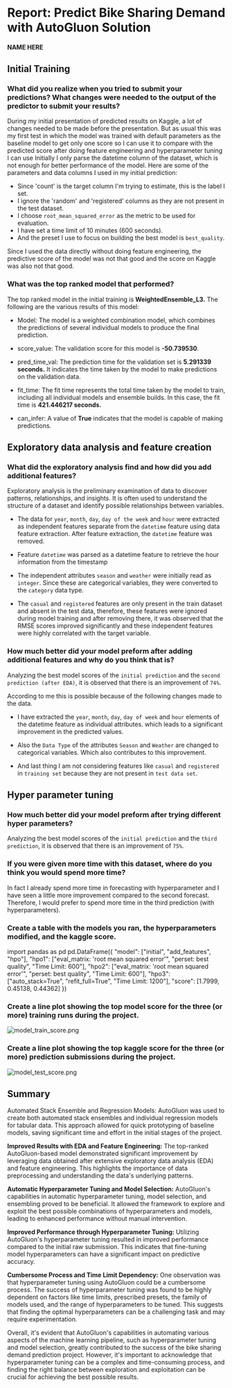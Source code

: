 # Report: Predict Bike Sharing Demand with AutoGluon Solution
#### NAME HERE

## Initial Training
### What did you realize when you tried to submit your predictions? What changes were needed to the output of the predictor to submit your results?
During my initial presentation of predicted results on Kaggle, a lot of changes needed to be made before the presentation. But as usual this was my first test in which the model was trained with default parameters as the baseline model to get only one score so I can use it to compare with the predicted score after doing feature engineering and hyperparameter tuning I can use Initially I only parse the datetime column of the dataset, which is not enough for better performance of the model. Here are some of the parameters and data columns I used in my initial prediction:

* Since 'count' is the target column I'm trying to estimate, this is the label I set.
* I ignore the 'random' and 'registered' columns as they are not present in the test dataset.
* I choose `root_mean_squared_error` as the metric to be used for evaluation.
* I have set a time limit of 10 minutes (600 seconds).
* And the preset I use to focus on building the best model is `best_quality`.

Since I used the data directly without doing feature engineering, the predictive score of the model was not that good and the score on Kaggle was also not that good.

### What was the top ranked model that performed?
The top ranked model in the initial training is **WeightedEnsemble_L3.** The following are the various results of this model:

* Model: The model is a weighted combination model, which combines the predictions of several individual models to produce the final prediction.

* score_value: The validation score for this model is **-50.739530**.

* pred_time_val: The prediction time for the validation set is **5.291339 seconds.** It indicates the time taken by the model to make predictions on the validation data.

* fit_time: The fit time represents the total time taken by the model to train, including all individual models and ensemble builds. In this case, the fit time is **421.446217 seconds.**

* can_infer: A value of **True** indicates that the model is capable of making predictions.

## Exploratory data analysis and feature creation
### What did the exploratory analysis find and how did you add additional features?
Exploratory analysis is the preliminary examination of data to discover patterns, relationships, and insights. It is often used to understand the structure of a dataset and identify possible relationships between variables.

* The data for `year`, `month`, `day`, `day of the week` and `hour` were extracted as independent features separate from the `datetime` feature using data feature extraction. After feature extraction, the `datetime` feature was removed.

* Feature `datetime` was parsed as a datetime feature to retrieve the hour information from the timestamp

* The independent attributes `season` and `weather` were initially read as `integer`. Since these are categorical variables, they were converted to the `category` data type.

* The `casual` and `registered` features are only present in the train dataset and absent in the test data, therefore, these features were ignored during model training  and after removing there, it was observed that the RMSE scores improved significantly and these independent features were highly correlated with the target variable.

### How much better did your model preform after adding additional features and why do you think that is?
Analyzing the best model scores of the `initial prediction` and the `second prediction (after EDA)`, it is observed that there is an improvement of `74%`.

According to me this is possible because of the following changes made to the data.

* I have extracted the `year`, `month`, `day`, `day of week` and `hour` elements of the datetime feature as individual attributes. which leads to a significant improvement in the predicted values.

* Also the `Data Type` of the attributes `Season` and `Weather` are changed to categorical variables. Which also contributes to this improvement.

* And last thing I am not considering features like `casual` and `registered` in `training set` because they are not present in `test data set`.

## Hyper parameter tuning
### How much better did your model preform after trying different hyper parameters?
Analyzing the best model scores of the `initial prediction` and the `third prediction`, it is observed that there is an improvement of `75%`.

### If you were given more time with this dataset, where do you think you would spend more time?
In fact I already spend more time in forecasting with hyperparameter and I have seen a little more improvement compared to the second forecast. Therefore, I would prefer to spend more time in the third prediction (with hyperparameters).

### Create a table with the models you ran, the hyperparameters modified, and the kaggle score.
import pandas as pd
pd.DataFrame({
    "model": ["initial", "add_features", "hpo"],
    "hpo1": ["eval_matrix: 'root mean squared error'", "perset: best quality", "Time Limit: 600"],
    "hpo2": ["eval_matrix: 'root mean squared error'", "perset: best quality", "Time Limit: 600"],
    "hpo3": ["auto_stack=True", "refit_full=True", "Time Limit: 1200"],
    "score": [1.7999, 0.45138, 0.44362]
})
### Create a line plot showing the top model score for the three (or more) training runs during the project.

![model_train_score.png](img/model_test_score.png)

### Create a line plot showing the top kaggle score for the three (or more) prediction submissions during the project.

![model_test_score.png](img/model_test_score.png)

## Summary
Automated Stack Ensemble and Regression Models: AutoGluon was used to create both automated stack ensembles and individual regression models for tabular data. This approach allowed for quick prototyping of baseline models, saving significant time and effort in the initial stages of the project.

**Improved Results with EDA and Feature Engineering:** The top-ranked AutoGluon-based model demonstrated significant improvement by leveraging data obtained after extensive exploratory data analysis (EDA) and feature engineering. This highlights the importance of data preprocessing and understanding the data's underlying patterns.

**Automatic Hyperparameter Tuning and Model Selection:** AutoGluon's capabilities in automatic hyperparameter tuning, model selection, and ensembling proved to be beneficial. It allowed the framework to explore and exploit the best possible combinations of hyperparameters and models, leading to enhanced performance without manual intervention.

**Improved Performance through Hyperparameter Tuning:** Utilizing AutoGluon's hyperparameter tuning resulted in improved performance compared to the initial raw submission. This indicates that fine-tuning model hyperparameters can have a significant impact on predictive accuracy.

**Cumbersome Process and Time Limit Dependency:** One observation was that hyperparameter tuning using AutoGluon could be a cumbersome process. The success of hyperparameter tuning was found to be highly dependent on factors like time limits, prescribed presets, the family of models used, and the range of hyperparameters to be tuned. This suggests that finding the optimal hyperparameters can be a challenging task and may require experimentation.

Overall, it's evident that AutoGluon's capabilities in automating various aspects of the machine learning pipeline, such as hyperparameter tuning and model selection, greatly contributed to the success of the bike sharing demand prediction project. However, it's important to acknowledge that hyperparameter tuning can be a complex and time-consuming process, and finding the right balance between exploration and exploitation can be crucial for achieving the best possible results.
